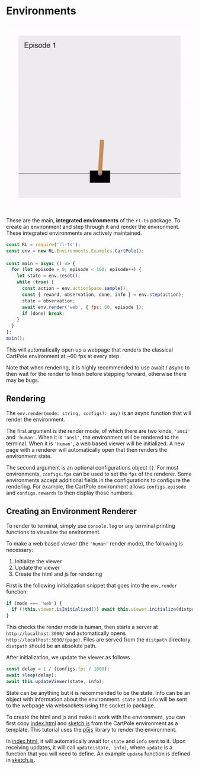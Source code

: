 # Environments

![](./cartpole.gif)

These are the main, **integrated environments** of the `rl-ts` package. To create an environment and step through it and render the environment. These integrated environments are actively maintained.

```js
const RL = require('rl-ts');
const env = new RL.Environments.Examples.CartPole();

const main = async () => {
  for (let episode = 0; episode < 100; episode++) {
    let state = env.reset();
    while (true) {
      const action = env.actionSpace.sample();
      const { reward, observation, done, info } = env.step(action);
      state = observation;
      await env.render('web', { fps: 60, episode });
      if (done) break;
    }
  }
};
main();
```

This will automatically open up a webpage that renders the classical CartPole environment at ~60 fps at every step.

Note that when rendering, it is highly recommended to use await / async to then wait for the render to finish before stepping forward, otherwise there may be bugs.

## Rendering

The `env.render(mode: string, configs?: any)` is an async function that will render the environment.

The first argument is the render mode, of which there are two kinds, `'ansi'` and `'human'`. When it is `'ansi'`, the environment will be rendered to the terminal. When it is `'human'`, a web based viewer will be initialized. A new page with a renderer will automatically open that then renders the environment state.

The second argument is an optional configurations object `{}`. For most environments, `configs.fps` can be used to set the `fps` of the renderer. Some environments accept additional fields in the configurations to configure the rendering. For example, the CartPole environment allows `configs.episode` and `configs.rewards` to then display those numbers.

## Creating an Environment Renderer

To render to terminal, simply use `console.log` or any terminal printing functions to visualize the environment.

To make a web based viewer (the `'human'` render mode), the following is necessary:

1. Initialize the viewer
2. Update the viewer
3. Create the html and js for rendering

First is the following initialization snippet that goes into the `env.render` function:

```js
if (mode === 'web') {
  if (!this.viewer.isInitialized()) await this.viewer.initialize(distpath, path);
}
```

This checks the render mode is human, then starts a server at `http://localhost:3000/` and automatically opens `http://localhost:3000/{page}`. Files are served from the `distpath` directory. `distpath` should be an absolute path.

After initialization, we update the viewer as follows

```js
const delay = 1 / (configs.fps / 1000);
await sleep(delay);
await this.updateViewer(state, info);
```

State can be anything but it is recommended to be the state. Info can be an object with information about the environment. `state` and `info` will be sent to the webpage via websockets using the socket.io package.

To create the html and js and make it work with the environment, you can first copy [index.html]() and [sketch.js]() from the CartPole environment as a template. This tutorial uses the [p5js](https://p5js.org/) library to render the environment.

In [index.html](), it will automatically await for `state` and `info` sent to it. Upon receiving updates, it will call `update(state, info)`, where `update` is a function that you will need to define. An example `update` function is defined in [sketch.js]().
